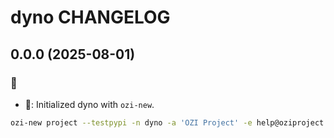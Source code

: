 # dyno CHANGELOG

## 0.0.0 (2025-08-01)

### :tada:

* :tada:: Initialized dyno with ``ozi-new``.

```sh
ozi-new project --testpypi -n dyno -a 'OZI Project' -e help@oziproject.dev -l MIT --license-expression MIT-0 -s 'OZI Github actions test dyno' --allow-file templates --allow-file .git --allow-file .pre-commit-config.yaml --allow-file .github --allow-file README.md --allow-file requirements.txt --no-enable-create-pull-request --update-wrapfile
```
